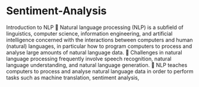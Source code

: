 # Sentiment-Analysis

Introduction to NLP
 Natural language processing (NLP) is a subfield of linguistics, computer
science, information engineering, and artificial intelligence concerned with
the interactions between computers and human (natural) languages, in
particular how to program computers to process and analyse large amounts
of natural language data.
 Challenges in natural language processing frequently involve speech
recognition, natural language understanding, and natural language
generation. 
 NLP teaches computers to process and analyse natural language data in
order to perform tasks such as machine translation, sentiment analysis,
